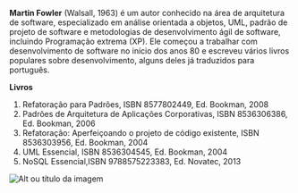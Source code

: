**Martin Fowler**
(Walsall, 1963) é um autor conhecido na área de arquitetura de software, especializado em análise orientada a objetos, UML, padrão de projeto de software e metodologias de desenvolvimento ágil de software, incluindo Programação extrema (XP). Ele começou a trabalhar com desenvolvimento de software no início dos anos 80 e escreveu vários livros populares sobre desenvolvimento, alguns deles já traduzidos para português.

**Livros**

1. Refatoração para Padrões, ISBN 8577802449, Ed. Bookman, 2008
2. Padrões de Arquitetura de Aplicações Corporativas, ISBN 8536306386, Ed. Bookman, 2006
3. Refatoração: Aperfeiçoando o projeto de código existente, ISBN 8536303956, Ed. Bookman, 2004
4. UML Essencial, ISBN 8536304545, Ed. Bookman, 2004
5. NoSQL Essencial,ISBN 9788575223383, Ed. Novatec, 2013

![Alt ou título da imagem](https://upload.wikimedia.org/wikipedia/commons/thumb/e/e2/Webysther_20150414193208_-_Martin_Fowler.jpg/300px-Webysther_20150414193208_-_Martin_Fowler.jpg)




















